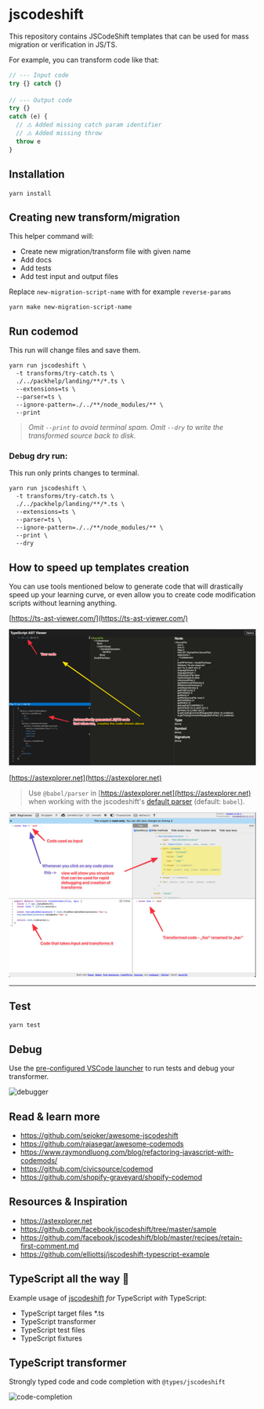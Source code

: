 # jscodeshift

This repository contains JSCodeShift templates that can be used for mass migration or verification in JS/TS.

For example, you can transform code like that:
```js
// --- Input code
try {} catch {}

// --- Output code
try {}
catch (e) {
  // ⚠️ Added missing catch param identifier
  // ⚠️ Added missing throw
  throw e
}
```

## Installation

```shell
yarn install
```

## Creating new transform/migration
This helper command will:
- Create new migration/transform file with given name
- Add docs
- Add tests
- Add test input and output files

Replace `new-migration-script-name` with for example `reverse-params`

```shell
yarn make new-migration-script-name
```

## Run codemod
This run will change files and save them.
```shell
yarn run jscodeshift \
  -t transforms/try-catch.ts \
  ./../packhelp/landing/**/*.ts \
  --extensions=ts \
  --parser=ts \
  --ignore-pattern=./../**/node_modules/** \
  --print
```
> _Omit `--print` to avoid terminal spam._
> _Omit `--dry` to write the transformed source back to disk._


### Debug dry run:
This run only prints changes to terminal.
```shell
yarn run jscodeshift \
  -t transforms/try-catch.ts \
  ./../packhelp/landing/**/*.ts \
  --extensions=ts \
  --parser=ts \
  --ignore-pattern=./../**/node_modules/** \
  --print \
  --dry
```


## How to speed up templates creation
You can use tools mentioned below to generate code that will drastically speed up your learning curve, or even allow you to create code modification scripts without learning anything.

[https://ts-ast-viewer.com/](https://ts-ast-viewer.com/)

![ast explorer](docs/ts-ast-explorer.png)


[https://astexplorer.net](https://astexplorer.net)

> Use `@babel/parser` in [https://astexplorer.net](https://astexplorer.net) when working with the jscodeshift's [default parser](https://github.com/facebook/jscodeshift#usage-cli) (default: `babel`).

![ast explorer](docs/ast-explorer.png)

--------------

## Test
```shell
yarn test
```

## Debug

Use the [pre-configured VSCode launcher](.vscode/launch.json) to run tests and debug your transformer.

![debugger](docs/debugger.gif)

## Read & learn more

- https://github.com/sejoker/awesome-jscodeshift
- https://github.com/rajasegar/awesome-codemods
- https://www.raymondluong.com/blog/refactoring-javascript-with-codemods/
- https://github.com/civicsource/codemod
- https://github.com/shopify-graveyard/shopify-codemod

## Resources & Inspiration

- https://astexplorer.net
- https://github.com/facebook/jscodeshift/tree/master/sample
- https://github.com/facebook/jscodeshift/blob/master/recipes/retain-first-comment.md
- https://github.com/elliottsj/jscodeshift-typescript-example

## TypeScript all the way 🚀

Example usage of [jscodeshift](https://github.com/facebook/jscodeshift) _for_ TypeScript _with_ TypeScript:

- TypeScript target files *.ts
- TypeScript transformer
- TypeScript test files
- TypeScript fixtures

## TypeScript transformer

Strongly typed code and code completion with `@types/jscodeshift`

![code-completion](docs/code-completion.gif)
